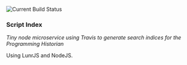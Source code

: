 ![Current Build Status](https://github.com/programminghistorian/search-index/workflows/build/badge.svg?branch=master)


### Script Index

*Tiny node microservice using Travis to generate search indices for the Programming Historian*

Using LunrJS and NodeJS.

